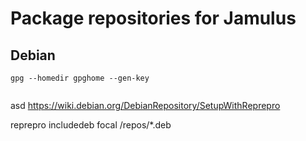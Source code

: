 # Package repositories for Jamulus
## Debian
```
gpg --homedir gpghome --gen-key


```
asd
https://wiki.debian.org/DebianRepository/SetupWithReprepro

reprepro includedeb focal /repos/*.deb
